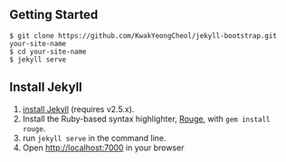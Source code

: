 
## Getting Started

```
$ git clone https://github.com/KwakYeongCheol/jekyll-bootstrap.git your-site-name
$ cd your-site-name
$ jekyll serve
```


## Install Jekyll


1. [install Jekyll](http://jekyllrb.com/docs/installation) (requires v2.5.x).
2. Install the Ruby-based syntax highlighter, [Rouge](https://github.com/jneen/rouge), with `gem install rouge`.
3. run `jekyll serve` in the command line.
4. Open <http://localhost:7000> in your browser

